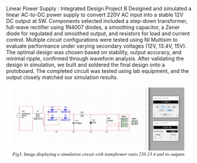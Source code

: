 
Linear Power Supply : Integrated Design Project B
Designed and simulated a linear AC-to-DC power supply to convert 220V AC input into a stable 12V DC output at 5W. 
Components selected included a step-down transformer, full-wave rectifier using 1N4007 diodes, a smoothing capacitor, a Zener diode for regulated and smoothed output, and resistors for load and current control.
Multiple circuit configurations were tested using NI Multisim to evaluate performance under varying secondary voltages (12V, 13.4V, 15V). The optimal design was chosen based on stability, output accuracy, and minimal ripple, confirmed through waveform analysis.
After validating the design in simulation, we built and soldered the final design onto a protoboard. The completed circuit was tested using lab equipment, and the output closely matched our simulation results.

![l: ](./images/circuit.jpg)  